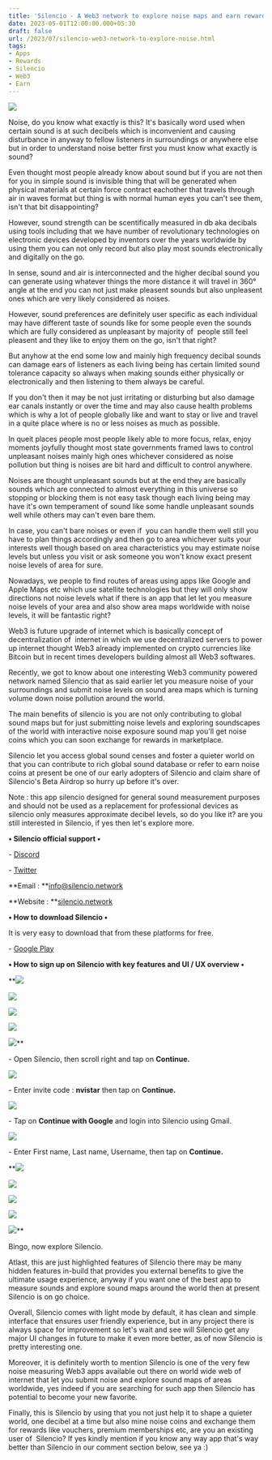 ```yaml
---
title: 'Silencio - A Web3 network to explore noise maps and earn rewards.'
date: 2023-05-01T12:00:00.000+05:30
draft: false
url: /2023/07/silencio-web3-network-to-explore-noise.html
tags: 
- Apps
- Rewards
- Silencio
- Web3
- Earn
---
```


 [![](https://blogger.googleusercontent.com/img/a/AVvXsEjiDNQO0FNlhsG08f5MZuVw-EjZi2msyAgJidqTMWZg8DFP06HolbKIRPaPH8K8z2bknz8tphYNSPJ2tn3G9pEhux5kinN1ATzR9kSpIsEOdzlX_dZF9GKYvnAxsASW8K2h4vNfgwvJPofyyYca9KQS1rl_cE_U6t21rsfv_kbks99NVrSEhW0r2Xv4RNpo)](https://blogger.googleusercontent.com/img/a/AVvXsEjiDNQO0FNlhsG08f5MZuVw-EjZi2msyAgJidqTMWZg8DFP06HolbKIRPaPH8K8z2bknz8tphYNSPJ2tn3G9pEhux5kinN1ATzR9kSpIsEOdzlX_dZF9GKYvnAxsASW8K2h4vNfgwvJPofyyYca9KQS1rl_cE_U6t21rsfv_kbks99NVrSEhW0r2Xv4RNpo) 

  

Noise, do you know what exactly is this? It's basically word used when certain sound is at such decibels which is inconvenient and causing disturbance in anyway to fellow listeners in surroundings or anywhere else but in order to understand noise better first you must know what exactly is sound? 

  

Even thought most people already know about sound but if you are not then for you in simple sound is invisible thing that will be generated when physical materials at certain force contract eachother that travels through air in waves format but thing is with normal human eyes you can't see them, isn't that bit disappointing? 

  

However, sound strength can be scentifically measured in db aka decibals using tools including that we have number of revolutionary technologies on electronic devices developed by inventors over the years worldwide by using them you can not only record but also play most sounds electronically and digitally on the go.

  

In sense, sound and air is interconnected and the higher decibal sound you can generate using whatever things the more distance it will travel in 360° angle at the end you can not just make pleasent sounds but also unpleasent ones which are very likely considered as noises.

  

However, sound preferences are definitely user specific as each individual may have different taste of sounds like for some people even the sounds which are fully considered as unpleasant by majority of  people still feel pleasent and they like to enjoy them on the go, isn't that right? 

  

But anyhow at the end some low and mainly high frequency decibal sounds can damage ears of listeners as each living being has certain limited sound tolerance capacity so always when making sounds either physically or electronically and then listening to them always be careful.

  

If you don't then it may be not just irritating or disturbing but also damage ear canals instantly or over the time and may also cause health problems which is why a lot of people globally like and want to stay or live and travel in a quite place where is no or less noises as much as possible.

  

In queit places people most people likely able to more focus, relax, enjoy moments joyfully thought most state governments framed laws to control unpleasant noises mainly high ones whichever considered as noise pollution but thing is noises are bit hard and difficult to control anywhere.

  

Noises are thought unpleasant sounds but at the end they are basically sounds which are connected to almost everything in this universe so stopping or blocking them is not easy task though each living being may have it's own temperament of sound like some handle unpleasant sounds well while others may can't even bare them.

  

In case, you can't bare noises or even if  you can handle them well still you have to plan things accordingly and then go to area whichever suits your interests well though based on area characteristics you may estimate noise levels but unless you visit or ask someone you won't know exact present noise levels of area for sure.

  

Nowadays, we people to find routes of areas using apps like Google and Apple Maps etc which use satellite technologies but they will only show directions not noise levels what if there is an app that let let you measure noise levels of your area and also show area maps worldwide with noise levels, it will be fantastic right?

  

Web3 is future upgrade of internet which is basically concept of decentralization of  internet in which we use decentralized servers to power up internet thought Web3 already implemented on crypto currencies like Bitcoin but in recent times developers building almost all Web3 softwares.

  

Recently, we got to know about one interesting Web3 community powered network named Silencio that as said earlier let you measure noise of your surroundings and submit noise levels on sound area maps which is turning volume down noise pollution around the world.

  

The main benefits of silencio is you are not only contributing to global sound maps but for just submitting noise levels and exploring soundscapes of the world with interactive noise exposure sound map you'll get noise coins which you can soon exchange for rewards in marketplace.

  

Silencio let you access global sound censes and foster a quieter world on that you can contribute to rich global sound database or refer to earn noise coins at present be one of our early adopters of Silencio and claim share of Silencio's Beta Airdrop so hurry up before it's over.

  

Note : this app silencio designed for general sound measurement purposes and should not be used as a replacement for professional devices as silencio only measures approximate decibel levels, so do you like it? are you still interested in Silencio, if yes then let's explore more.

  

**• Silencio official support •**

\- [Discord](https://discord.gg/uegUV8UkSJ)

\- [Twitter](https://twitter.com/silencioNetwork)

**Email : **[info@silencio.network](mailto:info@silencio.network)

**Website : **[silencio.network](http://silencio.network)

**• How to download Silencio •**

It is very easy to download that from these platforms for free.

  

\- [Google Play](https://play.google.com/store/apps/details?id=com.quickkonnect.silencio)

**• How to sign up on Silencio with key features and UI / UX overview •**

 **[![](https://blogger.googleusercontent.com/img/a/AVvXsEjc2wwI4lnYjZ-S-o3NcWsw0CHP_fB3vneFN0Aps1yuEV0dmi_htYaW9-w8BDKB-xX6C0pu5DjFAGsH7xef6Fy8ARn2Alht7slWBpA5RMCgJl2QrO6Z3k2dfESm7ehqit3O-ruPd2uUAFr8bI_lMhLs4Y5MseIgLn_6Qpre2JyFb-OUrkUCKcuMCKwcCu67)](https://blogger.googleusercontent.com/img/a/AVvXsEjc2wwI4lnYjZ-S-o3NcWsw0CHP_fB3vneFN0Aps1yuEV0dmi_htYaW9-w8BDKB-xX6C0pu5DjFAGsH7xef6Fy8ARn2Alht7slWBpA5RMCgJl2QrO6Z3k2dfESm7ehqit3O-ruPd2uUAFr8bI_lMhLs4Y5MseIgLn_6Qpre2JyFb-OUrkUCKcuMCKwcCu67) 

 [![](https://blogger.googleusercontent.com/img/a/AVvXsEjd0FuB_HYubYU00Z4L5WcqDcGD5JCyo7tDjzDj-oGuZEAGgxMpvTdhG-B_DTlHbQFHHYLmqn2z7qyFrGm_9g7ko06Cf4dG94lzuwnxe8dHsrKd_TiAV52lbcvt-bzOjqLR-GOEjEQdn9Scr7AqQjzH2u4az_FCYsMd-dKax7_JUXqT6-OEtkZTYp25R-Pd)](https://blogger.googleusercontent.com/img/a/AVvXsEjd0FuB_HYubYU00Z4L5WcqDcGD5JCyo7tDjzDj-oGuZEAGgxMpvTdhG-B_DTlHbQFHHYLmqn2z7qyFrGm_9g7ko06Cf4dG94lzuwnxe8dHsrKd_TiAV52lbcvt-bzOjqLR-GOEjEQdn9Scr7AqQjzH2u4az_FCYsMd-dKax7_JUXqT6-OEtkZTYp25R-Pd) 

 [![](https://blogger.googleusercontent.com/img/a/AVvXsEjwXVLxWRnzeJkm7rRHmcBJhGrGAkmq7NXK7XrIVCMj907Qof0pskylPGGgNU2qdOt48JmaB9ozwHQN0TtmXIAEb6sGA6SSf6Iw_Mc1dv8W5SdCnnfv9337YD5oowTQGJBU_C3kfiEUYLqCiNGluyUVvGxcXWW1PcjjFmOwpzltiJoM8lLlbmy6c7VQxFBx)](https://blogger.googleusercontent.com/img/a/AVvXsEjwXVLxWRnzeJkm7rRHmcBJhGrGAkmq7NXK7XrIVCMj907Qof0pskylPGGgNU2qdOt48JmaB9ozwHQN0TtmXIAEb6sGA6SSf6Iw_Mc1dv8W5SdCnnfv9337YD5oowTQGJBU_C3kfiEUYLqCiNGluyUVvGxcXWW1PcjjFmOwpzltiJoM8lLlbmy6c7VQxFBx) 

 [![](https://blogger.googleusercontent.com/img/a/AVvXsEiqIPOK5ThFVEwnDijbeV8AVh80PE9LR82YZECFrd0i1l8Ri5_4SwIcdfD21XU9nLIJJrKSBpCpv44yHzUonOpWN-yxztXJbYjDKvDA4a3EJejJ_niDiuq9uw2lwCqQyR-Ucjv97kTZGAUQ4ZYPPrutzC9-I5Jq4sPhgCflMfZFbukimazUOf9LLhf5AUmQ)](https://blogger.googleusercontent.com/img/a/AVvXsEiqIPOK5ThFVEwnDijbeV8AVh80PE9LR82YZECFrd0i1l8Ri5_4SwIcdfD21XU9nLIJJrKSBpCpv44yHzUonOpWN-yxztXJbYjDKvDA4a3EJejJ_niDiuq9uw2lwCqQyR-Ucjv97kTZGAUQ4ZYPPrutzC9-I5Jq4sPhgCflMfZFbukimazUOf9LLhf5AUmQ) 

 [![](https://blogger.googleusercontent.com/img/a/AVvXsEhhz413r6SIXNW4LVVUs0MY_4IJGihR8nsxls2wBXwO-eAKvGVFalgjTzdP0tF4A56oXiJtpuoqrwPBsHFhUV0dTFQvy2ifsoDBcEVLIrvggYgpftByIQfoLrXSC6QGH8C0G67hz54j77_BpzjPEhEoKexT87Fy2RkyJu0l0kqWSxezE0roqx3W23ifGwH2)](https://blogger.googleusercontent.com/img/a/AVvXsEhhz413r6SIXNW4LVVUs0MY_4IJGihR8nsxls2wBXwO-eAKvGVFalgjTzdP0tF4A56oXiJtpuoqrwPBsHFhUV0dTFQvy2ifsoDBcEVLIrvggYgpftByIQfoLrXSC6QGH8C0G67hz54j77_BpzjPEhEoKexT87Fy2RkyJu0l0kqWSxezE0roqx3W23ifGwH2)** 

\- Open Silencio, then scroll right and tap on **Continue.**

 **[![](https://blogger.googleusercontent.com/img/a/AVvXsEhJwWqhFJ4_xdT4brNYGKUTadUtxnfhZUbOmdMkmoFoeGRXOTGrS2vqiNMzPI5Bbup5sdj8bR2L6ZoMN1YXSsb6LW0ewbIb5lk63FdK4yFYgWeymFGPhRHAwSYDnbe8hJacGrshlC5Zu_-DlCe1q7b9VJABPkHqQjkE31Acm2bvld72E470bsLSFLD6vu10)](https://blogger.googleusercontent.com/img/a/AVvXsEhJwWqhFJ4_xdT4brNYGKUTadUtxnfhZUbOmdMkmoFoeGRXOTGrS2vqiNMzPI5Bbup5sdj8bR2L6ZoMN1YXSsb6LW0ewbIb5lk63FdK4yFYgWeymFGPhRHAwSYDnbe8hJacGrshlC5Zu_-DlCe1q7b9VJABPkHqQjkE31Acm2bvld72E470bsLSFLD6vu10)** 

\- Enter invite code : **nvistar** then tap on **Continue.**

 **[![](https://blogger.googleusercontent.com/img/a/AVvXsEjw4L5-ngm9J6qEDfjXNpPwurSrXqJB-OXLsaoGm3C6uX27oPBqpjYiLsOolw-4_vBwJwqLczXEvloDBlDJKGImI2ynx9Q7LTJXlWMcNyFFp3S13yFHWChxXtamwiAcTKM9eG-h9ONUtsVS8LgP0RZzuTMZ3V2n-DxsHZgbw-TSLFj1BRHIXarP_FofL613)](https://blogger.googleusercontent.com/img/a/AVvXsEjw4L5-ngm9J6qEDfjXNpPwurSrXqJB-OXLsaoGm3C6uX27oPBqpjYiLsOolw-4_vBwJwqLczXEvloDBlDJKGImI2ynx9Q7LTJXlWMcNyFFp3S13yFHWChxXtamwiAcTKM9eG-h9ONUtsVS8LgP0RZzuTMZ3V2n-DxsHZgbw-TSLFj1BRHIXarP_FofL613)** 

\- Tap on **Continue with Google** and login into Silencio using Gmail.

  

 [![](https://blogger.googleusercontent.com/img/a/AVvXsEjsEM-y3zxZar0cSKPSsE3QIgxVGuksBA212oDn5bhQMV0mUlQ830ZiBP9rygUEtjxJ2IXeAEHXxk1VYxtPvzTFr136DxETTxfXq4xMzAGtdU_2EMnN7eYk7oBfr9iLyGwJYeCM4VQTvPb3PkqmOQJQ0gfmN8mYtNIdDdmeeMCMnDQbjFSlvnnXi132w-uy)](https://blogger.googleusercontent.com/img/a/AVvXsEjsEM-y3zxZar0cSKPSsE3QIgxVGuksBA212oDn5bhQMV0mUlQ830ZiBP9rygUEtjxJ2IXeAEHXxk1VYxtPvzTFr136DxETTxfXq4xMzAGtdU_2EMnN7eYk7oBfr9iLyGwJYeCM4VQTvPb3PkqmOQJQ0gfmN8mYtNIdDdmeeMCMnDQbjFSlvnnXi132w-uy) 

  

\- Enter First name, Last name, Username, then tap on **Continue.**

 **[![](https://blogger.googleusercontent.com/img/a/AVvXsEjopVq1oEnnTucYBgymYRy1oHrjlZBy-gJHaa4P9ZsDuywHp3R515udyBa7CkzIzGTurcAKGUw209PjzGf_A2vyjD9Rv-NPZ_ZkwVpkRNASXuZhSfnVVFmwa7LkQkBvb2jM8sYic-47brIv2o_S1yQ4DD3eMkgMb9jAkOuAKDclXkcAhWjpMIkiVZpt_jLd)](https://blogger.googleusercontent.com/img/a/AVvXsEjopVq1oEnnTucYBgymYRy1oHrjlZBy-gJHaa4P9ZsDuywHp3R515udyBa7CkzIzGTurcAKGUw209PjzGf_A2vyjD9Rv-NPZ_ZkwVpkRNASXuZhSfnVVFmwa7LkQkBvb2jM8sYic-47brIv2o_S1yQ4DD3eMkgMb9jAkOuAKDclXkcAhWjpMIkiVZpt_jLd) 

 [![](https://blogger.googleusercontent.com/img/a/AVvXsEhL8kdSSVIdFQEupERJERfFMpSFup9nfaubXPumFArGm3RW5vQQ6R4Q_eifeiQYk-OcENlu6WP5P7Xh0jhTOqapV14J1VyiPV8x9Cm42Gk6vYZS8P10d6IGSPHwBiEFtZ6FtYmCKJ3LJmoesrvNO37p83twc4clyM-Vm1NtJMB5pPkkdE2F6CUuWC4SXk5L)](https://blogger.googleusercontent.com/img/a/AVvXsEhL8kdSSVIdFQEupERJERfFMpSFup9nfaubXPumFArGm3RW5vQQ6R4Q_eifeiQYk-OcENlu6WP5P7Xh0jhTOqapV14J1VyiPV8x9Cm42Gk6vYZS8P10d6IGSPHwBiEFtZ6FtYmCKJ3LJmoesrvNO37p83twc4clyM-Vm1NtJMB5pPkkdE2F6CUuWC4SXk5L) 

 [![](https://blogger.googleusercontent.com/img/a/AVvXsEhSu3IP-i9i8vpa6DW2f95M5Jocof4t3ZCF6qb8E4Mbm_6Nj3x46oDobG_OlRSdUVhhC55GwOVWMhbbjId09x5fgXqrZpQVh1-efOxdpfSIT64Ezi_1Zs1I6RQiU6k6g-f4vYaC7J4eoZf8b9427qgSPY1D1Y5qzNurUbeRJh7-rbjsJGI5VrYM1O2beuKG)](https://blogger.googleusercontent.com/img/a/AVvXsEhSu3IP-i9i8vpa6DW2f95M5Jocof4t3ZCF6qb8E4Mbm_6Nj3x46oDobG_OlRSdUVhhC55GwOVWMhbbjId09x5fgXqrZpQVh1-efOxdpfSIT64Ezi_1Zs1I6RQiU6k6g-f4vYaC7J4eoZf8b9427qgSPY1D1Y5qzNurUbeRJh7-rbjsJGI5VrYM1O2beuKG) 

 [![](https://blogger.googleusercontent.com/img/a/AVvXsEgL5SVOFqp6whigPRfcSTblEwNZ6DWduWsLF_Gs2yXac3gh2eliBRkTZL2Ls90rpzpplsIw_szj37RrMYUE1deRQe4bWOgIdi7ht6qpCFvjd_Xkm-260Q0rAwy6zPiKKFdTSay888H7YMGg0aEtLcR1cRnDyqWn5g8Xb7LzWiC7LwefT3ujxdq7PGC07KjY)](https://blogger.googleusercontent.com/img/a/AVvXsEgL5SVOFqp6whigPRfcSTblEwNZ6DWduWsLF_Gs2yXac3gh2eliBRkTZL2Ls90rpzpplsIw_szj37RrMYUE1deRQe4bWOgIdi7ht6qpCFvjd_Xkm-260Q0rAwy6zPiKKFdTSay888H7YMGg0aEtLcR1cRnDyqWn5g8Xb7LzWiC7LwefT3ujxdq7PGC07KjY) 

 [![](https://blogger.googleusercontent.com/img/a/AVvXsEicWBZHJVPXkXvjTsRdK5ypqRtdyBWmS50O4I0UvHuZqlXNJ9zG0gPCsY2GoyirOnv5su55HbHD96k3hGitmVaLRLorqVUEos6pb05m6sxwm1Y646FE9cU20iGtbdpOjMYOzrfYAMDh5_pQ87GaG3AxJWY6nfwG4Fhpx0cGQhz5sV33Yc0CR9wOlF9VKsH4)](https://blogger.googleusercontent.com/img/a/AVvXsEicWBZHJVPXkXvjTsRdK5ypqRtdyBWmS50O4I0UvHuZqlXNJ9zG0gPCsY2GoyirOnv5su55HbHD96k3hGitmVaLRLorqVUEos6pb05m6sxwm1Y646FE9cU20iGtbdpOjMYOzrfYAMDh5_pQ87GaG3AxJWY6nfwG4Fhpx0cGQhz5sV33Yc0CR9wOlF9VKsH4)** 

  

Bingo, now explore Silencio.

  

Atlast, this are just highlighted features of Silencio there may be many hidden features in-build that provides you external benefits to give the ultimate usage experience, anyway if you want one of the best app to measure sounds and explore sound maps around the world then at present Silencio is on go choice.

  

Overall, Silencio comes with light mode by default, it has clean and simple interface that ensures user friendly experience, but in any project there is always space for improvement so let's wait and see will Silencio get any major UI changes in future to make it even more better, as of now Silencio is pretty interesting one.

  

Moreover, it is definitely worth to mention Silencio is one of the very few noise measuring Web3 apps available out there on world wide web of internet that let you submit noise and explore sound maps of areas worldwide, yes indeed if you are searching for such app then Silencio has potential to become your new favorite.

  

Finally, this is Silencio by using that you not just help it to shape a quieter world, one decibel at a time but also mine noise coins and exchange them for rewards like vouchers, premium memberships etc, are you an existing user of  Silencio? If yes kindly mention if you know any way app that's way better than Silencio in our comment section below, see ya :)